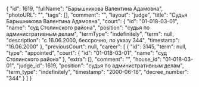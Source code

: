 {
    "id": 1619,
    "fullName": "Барышникова Валентина Адамовна",
    "photoURL": "",
    "tags": [],
    "comment": "",
    "layout": "judge",
    "title": "Судья Барышникова Валентина Адамовна",
    "court": {
        "id": "01-018-03-01",
        "name": "суд Столинского района",
        "position": "судья по административным делам",
        "termType": "indefinitely",
        "term": null,
        "description": "c 16.06.2000, бессрочно, по указу 344",
        "timestamp": "16.06.2000"
    },
    "previousCourt": null,
    "career": [
        {
            "id": 3145,
            "term": null,
            "type": "appointed",
            "court": {
                "id": "01-018-03-01",
                "name": "суд Столинского района"
            },
            "extra": [],
            "comment": "",
            "house_id": "01-018-03-01",
            "judge_id": 1619,
            "position": "судья по административным делам",
            "term_type": "indefinitely",
            "timestamp": "2000-06-16",
            "decree_number": "344"
        }
    ]
}